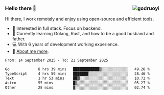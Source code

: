 ### Hello there 👋 <img align="right" src="https://github-readme-stats.vercel.app/api?username=godruoyi&show_icons=true" alt="godruoyi" />

Hi there, I work remotely and enjoy using open-source and efficient tools.

- 🔭 Interested in full stack. Focus on backend.
- 🌱 Currently learning Golang, Rust, and how to be a good husband and father.
- 💻 With 6 years of development working experience.
- 👒 [About me more](https://godruoyi.com/posts/about-godruoyi).



<!--START_SECTION:waka-->

```txt
From: 14 September 2025 - To: 21 September 2025

Go             8 hrs 39 mins   ████████████▒░░░░░░░░░░░░   49.26 %
TypeScript     4 hrs 59 mins   ███████░░░░░░░░░░░░░░░░░░   28.46 %
Text           1 hr 53 mins    ██▓░░░░░░░░░░░░░░░░░░░░░░   10.72 %
Astro          55 mins         █▒░░░░░░░░░░░░░░░░░░░░░░░   05.27 %
Other          28 mins         ▓░░░░░░░░░░░░░░░░░░░░░░░░   02.74 %
```

<!--END_SECTION:waka-->
